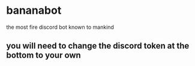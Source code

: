 # bananabot

the most fire discord bot known to mankind

## you will need to change the discord token at the bottom to your own
